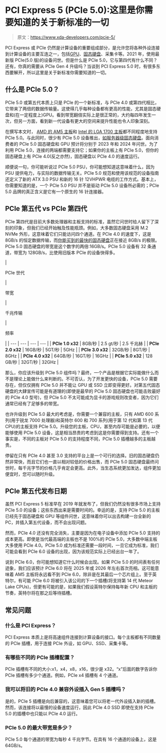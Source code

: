 # PCI Express 5 (PCIe 5.0):这里是你需要知道的关于新标准的一切

> 原文：<https://www.xda-developers.com/pcie-5/>

PCI Express 或 PCIe 仍然是计算设备的重要组成部分，是允许您将各种外设连接到计算设备的主要互连之一，包括[GPU](https://www.xda-developers.com/best-gaming-graphics-cards/)、[固态硬盘](https://www.xda-developers.com/best-ssds-sata-nvme/)、采集卡等。2021 年，使用最新版 PCIe(5.0 版)的设备问世。但是什么是 PCIe 5.0，它与第四代有什么不同？还有，你真的需要从 PCIe Gen 4 升级吗？当谈到 PCI Express 5.0 时，有很多东西要解开，所以这里是关于新标准你需要知道的一切。

## 什么是 PCIe 5.0？

PCIe 5.0 或第五代本质上只是 PCIe 的一个新标准，与 PCIe 4.0 或第四代相比，它带来了两倍的数据传输量。这使得几乎每种设备都有更高的性能，尤其是固态硬盘和(在一定程度上)GPU。看到带宽翻倍实际上是很正常的，大约每四年发生一次，但另一方面，看到新一代设备有更大的空间来提升性能也令人印象深刻。

在撰写本文时， [AMD 的 AM5 主板](https://www.xda-developers.com/best-am5-motherboards/)和 [Intel 的 LGA 1700 主板](https://www.xda-developers.com/best-lga-1700-motherboard/)都不同程度地支持 PCIe 5.0。与此同时，很少有 PCIe 5.0 设备推出，[如服务器级固态硬盘](https://www.xda-developers.com/samsung-announces-pcie-5-ssd-enterprise/)。面向消费者的 PCIe 5.0 固态硬盘和 GPU 预计将分别于 2023 年和 2024 年问世。为了利用 PCIe 5.0，连接的两端都需要支持它；如果你的主板上有 PCIe 5.0，但你的固态硬盘上有 PCIe 4.0(反之亦然)，固态硬盘以 PCIe 4.0 的速度运行。

顺便说一句，你可能听说过 PCIe 5.0 PSU，你可能想知道这意味着什么，因为 PSU 提供电力，与实际的数据传输无关。PCIe 5.0 规范和使用该规范的设备指南还定义了新的 ATX 3.0 PSU 和新的 16 针 12VHPWR 电缆的工作方式。基本上，你需要知道的是，一个 PCIe 5.0 PSU 并不是驱动 PCIe 5.0 设备所必需的；PCIe 5.0 品牌的真正含义是它有一个原生的 16 针连接器。

## PCIe 第五代 vs PCIe 第四代

PCIe 第四代是目前大多数处理器和主板支持的标准，虽然它问世时给人留下了深刻的印象，但我们已经开始触及性能瓶颈。例如，大多数固态硬盘采用 M.2 NVMe 外形，这意味着它们只能访问四个通道。在 PCIe 4.0 的速度下，这是 8GB/s 的恒定数据传输，而[你能买到的最快的固态硬盘](http://www.xda-developers.com/best-m-2-ssd/)正在接近 8GB/s 的极限。PCIe 5.0 固态硬盘的带宽是这个数字的两倍:16GB/s。PCIe 5.0 设备有 32 条通道，带宽为 128GB/s，比使用旧版本 PCIe 的设备快得多。

| 

PCIe 世代

 | 

带宽

 | 

千兆传输

 | 

频率

 |
| --- | --- | --- | --- |
| **PCIe 1.0 x32** | 8GB/秒 | 2.5 gt/秒 | 2.5 千兆赫 |
| **PCIe 2.0 x32** | 16GB/秒 | 5GT/秒 | 5GHz |
| **PCIe 3.0 x32** | 32GB/秒 | 8GT/秒 | 8GHz |
| **PCIe 4.0 x32** | 64GB/秒 | 16GT/秒 | 16GHz |
| **PCIe 5.0 x32** | 128 GB/秒 | 32GT/秒 | 32GHz |

那么，你应该升级到 PCIe 5.0 组件吗？最终，一个产品是根据它实际能做什么而不是理论上能做什么来判断的。不可否认，为了开发更快的设备，PCIe 5.0 需要存在，但仅仅拥有 PCIe 5.0 并不能让 GPU 或 SSD 立即变得更好。对第五代固态硬盘的大肆宣传可能是有道理的(即使是最早的 PCIe 5.0 固态硬盘也可能击败最好的 PCIe 4.0 型号)，但 PCIe 5.0 不太可能成为显卡的游戏规则改变者，因为它们通常已经有了足够多的带宽。

也许升级到 PCIe 5.0 最大的考虑是，你需要一个兼容的主板，只有 AMD 600 系列(用于锐龙 7000 处理器)和英特尔 600 和 700 系列(用于第 12 代和第 13 代 CPU)的主板支持 PCIe 5.0。升级您的主板，CPU，甚至内存可能是必要的，以便能够使用 PCIe 5.0 设备，这是相当昂贵的考虑到这是你需要得到支持。还有一个事实是，不同的主板对 PCIe 5.0 的支持程度不同，PCIe 5.0 插槽越多的主板越贵。

停留在只有 PCIe 4.0 甚至 3.0 支持的平台上是一个可行的选择。旧的固态硬盘仍然非常快，而且它们也一直以相对较低的价格出售，而 PCIe 5.0 固态硬盘最终问世时，每千兆字节的价格几乎肯定会更高。此外，当生态系统更加发达，组件更加便宜时，您可以随时升级。

## PCIe 第五代发布日期

虽然 PCI Express 5 标准早在 2019 年就发布了，但我们仍然没有很多市场上支持 PCIe 5.0 的设备；这些东西出来是需要时间的。幸运的是，支持 PCIe 5.0 的主板已经先于固态硬盘和 GPU 等组件问世，这意味着你可以出去构建一台全新的 PC，并插入第五代设备，而不会出现问题。

然而，PCIe 4.0 还没有完全消失，主要是因为在电子设备中添加 PCIe 5.0 支持的成本更高。即使是当代最高端的主板也不是 100%的 PCIe 5.0，大多数中端主板大多使用 PCIe 4.0。PCIe 5.0 成为标准还需要一段时间，一旦它成为标准，我们可能会看到 PCIe 6.0 设备的出现，因为该规范实际上已经出台一年了。

说到 PCIe 6.0，你可能想知道它什么时候会出现。如果 PCIe 5.0 的时间表有任何迹象，我们应该预计 PCIe 6.0 将在 2025 年或 2026 年左右首次亮相。这可能意味着 AM5 主板将永远看不到 PCIe 6.0，除非是在其最后一个芯片组上。至于英特尔，有可能 PCIe 6.0 将被引入该公司的下一个插槽(将支持第 14 代 Meteor Lake CPUs)，但更有可能的是，如果我们假设英特尔保持每年新 CPU 和主板的节奏，英特尔将在那之后等待插槽。

## 常见问题

### 什么是 PCI Express？

PCI Express 本质上是将高速组件连接到计算设备的接口。每个主板都有不同数量的 PCIe 插槽，用于连接 PCIe 外设，如 GPU、SSD、采集卡等。

### 有哪些不同的 PCIe 插槽配置？

PCIe 插槽有不同的大小:x1，x4，x8，x16，很少是 x32。“x”后面的数字告诉你 PCIe 插槽有多少个通道。例如，PCIe x4 插槽有 4 个通道。

### 我可以将旧的 PCIe 4.0 兼容外设插入 Gen 5 插槽吗？

是的，PCIe 5 插槽是向后兼容的，这意味着您可以将老一代外设插入新的插槽。然而，该连接将以最慢的设备速度运行，因此 PCIe 4.0 SSD 即使在支持 PCIe 5.0 的插槽中也只能以 PCIe 4.0 运行。

### PCIe 5.0 的最大带宽是多少？

PCIe 5.0 每个通道的带宽为每秒 4 千兆字节。在具有 16 个通道的设备上，这是 64GB/s。